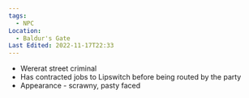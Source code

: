 ```yaml
---
tags:
  - NPC
Location:
  - Baldur's Gate
Last Edited: 2022-11-17T22:33
---
```

- Wererat street criminal
- Has contracted jobs to Lipswitch before being routed by the party
- Appearance - scrawny, pasty faced